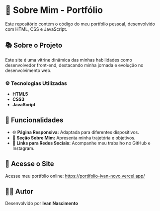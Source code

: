 # 🌟 Sobre Mim - Portfólio

Este repositório contém o código do meu portfólio pessoal, desenvolvido com HTML, CSS e JavaScript. 

## 📚 Sobre o Projeto
Este site é uma vitrine dinâmica das minhas habilidades como desenvolvedor front-end, destacando minha jornada e evolução no desenvolvimento web.

### ⚙️ Tecnologias Utilizadas
- **HTML5**
- **CSS3**
- **JavaScript**

## 📝 Funcionalidades
- 🌐 **Página Responsiva:** Adaptada para diferentes dispositivos.
- 📝 **Seção Sobre Mim:** Apresenta minha trajetória e objetivos.
- 👤 **Links para Redes Sociais:** Acompanhe meu trabalho no GitHub e Instagram.

## 🏡 Acesse o Site
Acesse meu portfólio online: https://portifolio-ivan-novo.vercel.app/

## 👨‍💻 Autor
Desenvolvido por **Ivan Nascimento**

